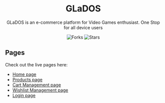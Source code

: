 <div align="center">
  
# GLaDOS
  
GLaDOS is an e-commerce platform for Video Games enthusiast.
One Stop for all device users

![Forks](https://img.shields.io/github/forks/abhij1607/ecommerce-app)
![Stars](https://img.shields.io/github/stars/abhij1607/ecommerce-app)

</div>

## Pages

Check out the live pages here:

- [Home page](https://glados-ecomm.netlify.app/)
- [Products page](https://glados-ecomm.netlify.app//product)
- [Cart Management page](https://glados-ecomm.netlify.app/cart)
- [Wishlist Management page](https://glados-ecomm.netlify.app/wishlist)
- [Login page](https://glados-ecomm.netlify.app/login)
